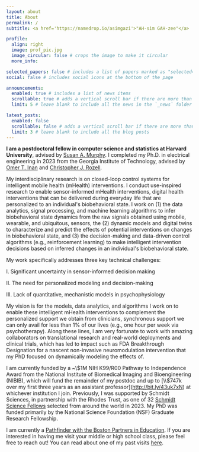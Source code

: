 ```yaml
---
layout: about
title: About
permalink: /
subtitle: <a href='https://namedrop.io/asimgazi'>"AH-sim GAH-zee"</a>

profile:
  align: right
  image: prof_pic.jpg
  image_circular: false # crops the image to make it circular
  more_info: 

selected_papers: false # includes a list of papers marked as "selected={true}"
social: false # includes social icons at the bottom of the page

announcements:
  enabled: true # includes a list of news items
  scrollable: true # adds a vertical scroll bar if there are more than 3 news items
  limit: 5 # leave blank to include all the news in the `_news` folder

latest_posts:
  enabled: false
  scrollable: false # adds a vertical scroll bar if there are more than 3 new posts items
  limit: 3 # leave blank to include all the blog posts
---
```


**I am a postdoctoral fellow in computer science and statistics at Harvard University**, advised by [Susan A. Murphy](https://people.seas.harvard.edu/~samurphy/). I completed my Ph.D. in electrical engineering in 2023 from the Georgia Institute of Technology, advised by [Omer T. Inan](https://irl.gatech.edu/people/) and [Christopher J. Rozell](https://siplab.gatech.edu/people.html/).

My interdisciplinary research is on closed-loop control systems for intelligent mobile health (mHealth) interventions. I conduct use-inspired research to enable sensor-informed mHealth interventions, digital health interventions that can be delivered during everyday life that are personalized to an individual's biobehavioral state. I work on (1) the data analytics, signal processing, and machine learning algorithms to infer biobehavioral state dynamics from the raw signals obtained using mobile, wearable, and ubiquitous, sensors, the (2) dynamic models and digital twins to characterize and predict the effects of potential interventions on changes in biobehavioral state, and (3) the decision-making and data-driven control algorithms (e.g., reinforcement learning) to make intelligent intervention decisions based on inferred changes in an individual's biobehavioral state.

My work specifically addresses three key technical challenges:

I. Significant uncertainty in sensor-informed decision making

II. The need for personalized modeling and decision-making

III. Lack of quantitative, mechanistic models in psychophysiology

My vision is for the models, data analytics, and algorithms I work on to enable these intelligent mHealth interventions to complement the personalized support we obtain from clinicians, synchronous support we can only avail for less than 1% of our lives (e.g., one hour per week via psychotherapy). Along these lines, I am very fortunate to work with amazing collaborators on translational research and real-world deployments and clinical trials, which has led to impact such as FDA Breakthrough Designation for a nascent non-invasive neuromodulation intervention that my PhD focused on dynamically modeling the effects of. 

I am currently funded by a ~\\$1M NIH K99/R00 Pathway to Independence Award from the National Institute of Biomedical Imaging and Bioengineering (NIBIB), which will fund the remainder of my postdoc and up to [\\$747k over my first three years as an assistant professor](http://bit.ly/43uk7xN) at whichever institution I join. Previously, I was supported by Schmidt Sciences, in partnership with the Rhodes Trust, as one of 32 [Schmidt Science Fellows](https://schmidtsciencefellows.org/fellow/asim-gazi/) selected from around the world in 2023. My PhD was funded primarily by the National Science Foundation (NSF) Graduate Research Fellowship. 

I am currently a [Pathfinder with the Boston Partners in Education](https://bostonpartners.org/educators/pathfinders/). If you are interested in having me visit your middle or high school class, please feel free to reach out! You can read about one of my past visits [here](https://bostonpartners.org/asim-gazi-gardner-pilot-academy/).
